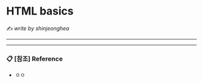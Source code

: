 # HTML basics

:writing_hand: *write by shinjeonghea*

---------



-----------

### :clipboard: [참조] Reference

- ㅇㅇ
